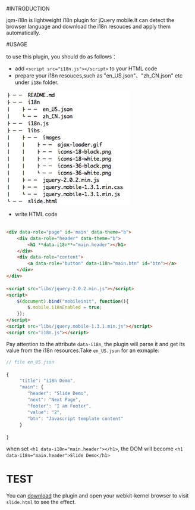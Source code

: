 #INTRODUCTION

jqm-i18n is lightweight i18n plugin for jQuery mobile.It can detect the browser language and download the i18n resouces and apply them automatically.


#USAGE

to use this plugin, you should do as follows：

- add `<script src="i18n.js"></script>` to your HTML code
- prepare your i18n resouces,such as "en_US.json"、"zh_CN.json" etc under `i18n` folder. 

![i18n resources](tree.png)

- write HTML code

``` html

<div data-role="page" id='main' data-theme="b">
    <div data-role="header" data-theme="b">
        <h1 **data-i18n**="main.header"></h1>
    </div>
    <div data-role="content">
		<a data-role="button" data-i18n="main.btn" id="btn"></a>
	</div>
</div>

<script src="libs/jquery-2.0.2.min.js"></script>
<script>
	$(document).bind("mobileinit", function(){
		$.mobile.i18nEnabled = true;
	});
</script>
<script src="libs/jquery.mobile-1.3.1.min.js"></script>
<script src="i18n.js"></script>
```

Pay attention to the attribute `data-i18n`, the plugin will parse it and get its value from the i18n resources.Take `en_US.json` for an exmaple:

``` js
// file en_US.json

{
     "title": "i18n Demo",
	 "main": {
		"header": "Slide Demo",
		"next": "Next Page",
		"footer": "I am Footer",
		"value": "2",
		"btn": "Javascript template content"
	 }

}
```

when set `<h1 data-i18n="main.header"></h1>`, the DOM will become `<h1 data-i18n="main.header">Slide Demo</h1>`

# TEST

You can [download](https://github.com/flyingzl/jqm-i18n/archive/master.zip) the plugin and open your webkit-kernel browser to visit `slide.html` to see the effect.

	
		

